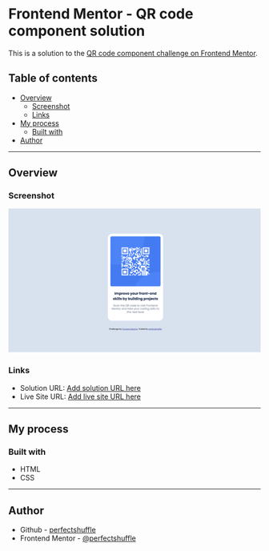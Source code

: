 # Frontend Mentor - QR code component solution

This is a solution to the [QR code component challenge on Frontend Mentor](https://www.frontendmentor.io/challenges/qr-code-component-iux_sIO_H). 

## Table of contents

- [Overview](#overview)
  - [Screenshot](#screenshot)
  - [Links](#links)
- [My process](#my-process)
  - [Built with](#built-with)
- [Author](#author)

<hr>

## Overview

### Screenshot

![QR Code Preview](images/qr-code.png)


### Links

- Solution URL: [Add solution URL here](https://your-solution-url.com)
- Live Site URL: [Add live site URL here](https://your-live-site-url.com)

<hr>

## My process

### Built with

- HTML
- CSS

<hr>

## Author

- Github - [perfectshuffle](https://www.github.com/perfectshuffle)
- Frontend Mentor - [@perfectshuffle](https://www.frontendmentor.io/profile/perfectshuffle)

